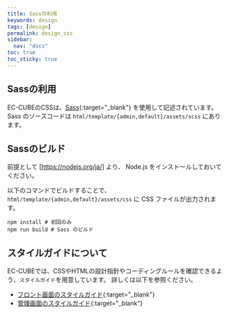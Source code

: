 ```yaml
---
title: Sassの利用
keywords: design 
tags: [design]
permalink: design_css
sidebar:
  nav: "docs"
toc: true
toc_sticky: true
---
```


## Sassの利用

EC-CUBEのCSSは、[Sass](http://sass-lang.com){:target="_blank"} を使用して記述されています。
Sass のソースコードは `html/template/{admin,default}/assets/scss` にあります。

## Sassのビルド

前提として [https://nodejs.org/ja/] より、 Node.js をインストールしておいてください。

以下のコマンドでビルドすることで、 `html/template/{admin,default}/assets/css` に CSS ファイルが出力されます。

```shell
npm install # 初回のみ
npm run build # Sass のビルド
```

## スタイルガイドについて

EC-CUBEでは、CSSやHTMLの設計指針やコーディングルールを確認できるよう、`スタイルガイド`を用意しています。
詳しくは以下を参照ください。

- [フロント画面のスタイルガイド](https://github.com/EC-CUBE/Eccube-Styleguide){:target="_blank"}
- [管理画面のスタイルガイド](https://github.com/EC-CUBE/Eccube-Styleguide-Admin){:target="_blank"}